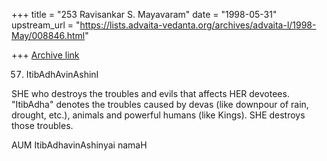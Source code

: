 +++
title = "253 Ravisankar S. Mayavaram"
date = "1998-05-31"
upstream_url = "https://lists.advaita-vedanta.org/archives/advaita-l/1998-May/008846.html"

+++
[Archive link](https://lists.advaita-vedanta.org/archives/advaita-l/1998-May/008846.html)

57. ItibAdhAvinAshinI

SHE who destroys the troubles and evils that affects HER devotees.
"ItibAdha" denotes the troubles caused by devas (like  downpour of rain,
drought, etc.), animals and powerful humans (like Kings). SHE destroys
those troubles.

AUM ItibAdhavinAshinyai namaH

